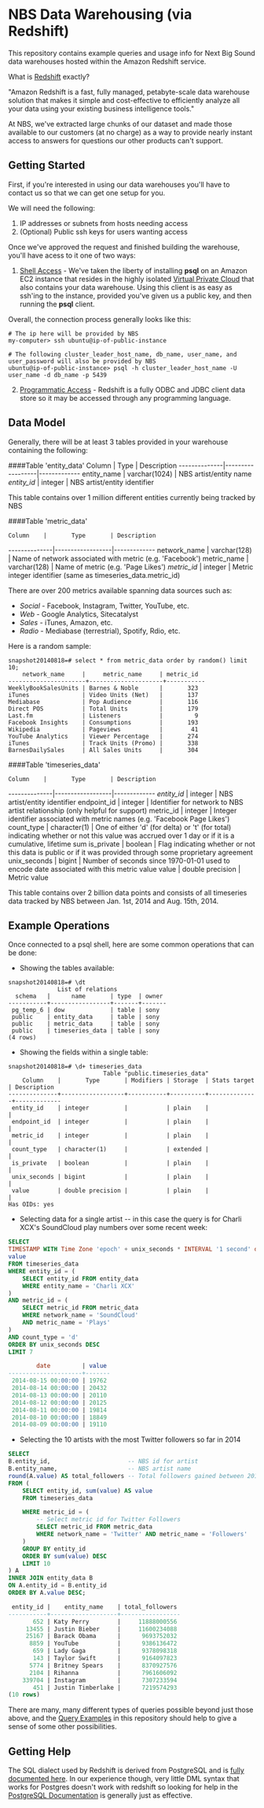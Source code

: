 NBS Data Warehousing (via Redshift)
============

This repository contains example queries and usage info for Next Big Sound data warehouses hosted within the Amazon Redshift service.

What is [Redshift](http://aws.amazon.com/redshift/) exactly?

"Amazon Redshift is a fast, fully managed, petabyte-scale data warehouse solution that makes it simple and cost-effective to efficiently analyze all your data using your existing business intelligence tools."

At NBS, we've extracted large chunks of our dataset and made those available to our customers (at no charge) as a way to provide nearly instant access to answers for questions our other products can't support.


## Getting Started

First, if you're interested in using our data warehouses you'll have to contact us so that we can get one setup for you.

We will need the following:
  1. IP addresses or subnets from hosts needing access
  2. (Optional) Public ssh keys for users wanting access

Once we've approved the request and finished building the warehouse, you'll have acess to it one of two ways:
  1. [Shell Access](http://docs.aws.amazon.com/redshift/latest/mgmt/connecting-from-psql.html) - We've taken the liberty of installing __psql__ on an Amazon EC2 instance that resides in the highly isolated [Virtual Private Cloud](http://aws.amazon.com/vpc/) that also contains your data warehouse.  Using this client is as easy as ssh'ing to the instance, provided you've given us a public key, and then running the __psql__ client.

Overall, the connection process generally looks like this:
```
# The ip here will be provided by NBS
my-computer> ssh ubuntu@ip-of-public-instance

# The following cluster_leader_host_name, db_name, user_name, and user_password will also be provided by NBS
ubuntu@ip-of-public-instance> psql -h cluster_leader_host_name -U user_name -d db_name -p 5439
```

  2. [Programmatic Access](http://docs.aws.amazon.com/redshift/latest/mgmt/connecting-in-code.html) - Redshift is a fully ODBC and JDBC client data store so it may be accessed through any programming language.

## Data Model

Generally, there will be at least 3 tables provided in your warehouse containing the following:

####Table 'entity_data'
    Column    |       Type       | Description
--------------|------------------|-------------
 entity_name  | varchar(1024)    | NBS artist/entity name
 *entity_id*    | integer    | NBS artist/entity identifier

This table contains over 1 million different entities currently being tracked by NBS

####Table 'metric_data'

    Column    |       Type       | Description
--------------|------------------|-------------
 network_name  | varchar(128)    | Name of network associated with metric (e.g. 'Facebook')
 metric_name  | varchar(128)    | Name of metric (e.g. 'Page Likes')
 *metric_id*    | integer    | Metric integer identifier (same as timeseries\_data.metric\_id)

 There are over 200 metrics available spanning data sources such as:
  - _Social_ - Facebook, Instagram, Twitter, YouTube, etc.
  - _Web_ - Google Analytics, Sitecatalyst
  - _Sales_ - iTunes, Amazon, etc.
  - _Radio_ - Mediabase (terrestrial), Spotify, Rdio, etc.

Here is a random sample:

 ```
snapshot20140818=# select * from metric_data order by random() limit 10;
     network_name     |     metric_name     | metric_id
----------------------+---------------------+-----------
 WeeklyBookSalesUnits | Barnes & Noble      |       323
 iTunes               | Video Units (Net)   |       137
 Mediabase            | Pop Audience        |       116
 Direct POS           | Total Units         |       179
 Last.fm              | Listeners           |         9
 Facebook Insights    | Consumptions        |       193
 Wikipedia            | Pageviews           |        41
 YouTube Analytics    | Viewer Percentage   |       274
 iTunes               | Track Units (Promo) |       338
 BarnesDailySales     | All Sales Units     |       304
```


####Table 'timeseries_data'

    Column    |       Type       | Description
--------------|------------------|-------------
 *entity_id*    | integer          | NBS artist/entity identifier
 endpoint_id  | integer          | Identifier for network to NBS artist relationship (only helpful for support)
 metric_id    | integer          | Integer identifier associated with metric names (e.g. 'Facebook Page Likes')
 count_type   | character(1)     | One of either 'd' (for delta) or 't' (for total) indicating whether or not this value was accrued over 1 day or if it is a cumulative, lifetime sum
 is_private   | boolean          | Flag indicating whether or not this data is public or if it was provided through some proprietary agreement
 unix_seconds | bigint           | Number of seconds since 1970-01-01 used to encode date associated with this metric value
 value        | double precision | Metric value

This table contains over 2 billion data points and consists of all timeseries data tracked by NBS between Jan. 1st, 2014 and Aug. 15th, 2014.

## Example Operations

Once connected to a psql shell, here are some common operations that can be done:

- Showing the tables available:
```
snapshot20140818=# \dt
              List of relations
  schema   |      name       | type  | owner
-----------+-----------------+-------+-------
 pg_temp_6 | dow             | table | sony
 public    | entity_data     | table | sony
 public    | metric_data     | table | sony
 public    | timeseries_data | table | sony
(4 rows)
```

- Showing the fields within a single table:
```
snapshot20140818=# \d+ timeseries_data
                           Table "public.timeseries_data"
    Column    |       Type       | Modifiers | Storage  | Stats target | Description
--------------+------------------+-----------+----------+--------------+-------------
 entity_id    | integer          |           | plain    |              |
 endpoint_id  | integer          |           | plain    |              |
 metric_id    | integer          |           | plain    |              |
 count_type   | character(1)     |           | extended |              |
 is_private   | boolean          |           | plain    |              |
 unix_seconds | bigint           |           | plain    |              |
 value        | double precision |           | plain    |              |
Has OIDs: yes
```

- Selecting data for a single artist -- in this case the query is for Charli XCX's SoundCloud play numbers over some recent week:

```sql
SELECT
TIMESTAMP WITH Time Zone 'epoch' + unix_seconds * INTERVAL '1 second' date,
value
FROM timeseries_data
WHERE entity_id = (
    SELECT entity_id FROM entity_data
    WHERE entity_name = 'Charli XCX'
)
AND metric_id = (
    SELECT metric_id FROM metric_data
    WHERE network_name = 'SoundCloud'
    AND metric_name = 'Plays'
)
AND count_type = 'd'
ORDER BY unix_seconds DESC
LIMIT 7

        date         | value
---------------------+-------
 2014-08-15 00:00:00 | 19762
 2014-08-14 00:00:00 | 20432
 2014-08-13 00:00:00 | 20110
 2014-08-12 00:00:00 | 20125
 2014-08-11 00:00:00 | 19814
 2014-08-10 00:00:00 | 18849
 2014-08-09 00:00:00 | 19110
```

- Selecting the 10 artists with the most Twitter followers so far in 2014

```sql
SELECT
B.entity_id,                      -- NBS id for artist
B.entity_name,                    -- NBS artist name
round(A.value) AS total_followers -- Total followers gained between 2014-06-01 and 2014-06-30
FROM (
    SELECT entity_id, sum(value) AS value
    FROM timeseries_data

    WHERE metric_id = (
        -- Select metric id for Twitter Followers
        SELECT metric_id FROM metric_data
        WHERE network_name = 'Twitter' AND metric_name = 'Followers'
    )
    GROUP BY entity_id
    ORDER BY sum(value) DESC
    LIMIT 10
) A
INNER JOIN entity_data B
ON A.entity_id = B.entity_id
ORDER BY A.value DESC;

 entity_id |    entity_name    | total_followers
-----------+-------------------+-----------------
       652 | Katy Perry        |     11888000556
     13455 | Justin Bieber     |     11600234088
     25167 | Barack Obama      |      9693752032
      8859 | YouTube           |      9386136472
       659 | Lady Gaga         |      9378098318
       143 | Taylor Swift      |      9164097823
      5774 | Britney Spears    |      8370927576
      2104 | Rihanna           |      7961606092
    339704 | Instagram         |      7307233594
       451 | Justin Timberlake |      7219574293
(10 rows)
```


There are many, many different types of queries possible beyond just those above, and the [Query Examples](example_queries) in this repository should help to give a sense of some other possibilities.


## Getting Help

The SQL dialect used by Redshift is derived from PostgreSQL and is [fully documented here](http://docs.aws.amazon.com/redshift/latest/dg/c_redshift-and-postgres-sql.html).  In our experience though, very little DML syntax that works for Postgres doesn't work with redshift so looking for help in the [PostgreSQL Documentation](http://www.postgresql.org/docs/9.3/interactive/tutorial-sql.html) is generally just as effective.



